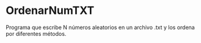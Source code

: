 # OrdenarNumTXT
Programa que escribe N números aleatorios en un archivo .txt y los ordena por diferentes métodos.
